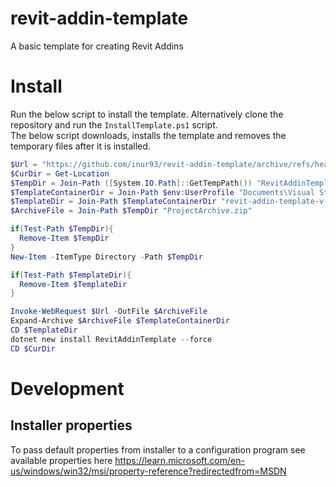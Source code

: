 # revit-addin-template
A basic template for creating Revit Addins

# Install
Run the below script to install the template.
Alternatively clone the repository and run the `InstallTemplate.ps1` script.  
The below script downloads, installs the template and removes the temporary files after it is installed.

```powershell
$Url = "https://github.com/inur93/revit-addin-template/archive/refs/heads/v/2024.zip"
$CurDir = Get-Location
$TempDir = Join-Path ([System.IO.Path]::GetTempPath()) "RevitAddinTemplate"
$TemplateContainerDir = Join-Path $env:UserProfile "Documents\Visual Studio 2022\Templates\ProjectTemplates\Visual C#"
$TemplateDir = Join-Path $TemplateContainerDir "revit-addin-template-v-2024"
$ArchiveFile = Join-Path $TempDir "ProjectArchive.zip"

if(Test-Path $TempDir){
  Remove-Item $TempDir
}
New-Item -ItemType Directory -Path $TempDir

if(Test-Path $TemplateDir){
  Remove-Item $TemplateDir
}

Invoke-WebRequest $Url -OutFile $ArchiveFile
Expand-Archive $ArchiveFile $TemplateContainerDir
CD $TemplateDir
dotnet new install RevitAddinTemplate --force
CD $CurDir
```

# Development

## Installer properties
To pass default properties from installer to a configuration program see available properties here https://learn.microsoft.com/en-us/windows/win32/msi/property-reference?redirectedfrom=MSDN
